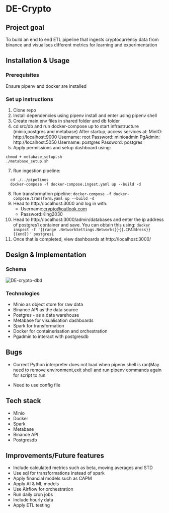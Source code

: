 # DE-Crypto


## Project goal
To build an end to end ETL pipeline that ingests cryptocurrency data from binance and visualises different metrics for learning and experimentation

## Installation & Usage
### Prerequisites
Ensure pipenv and docker are installed

### Set up instructions
1. Clone repo
2. Install dependencies using pipenv install and enter using pipenv shell
3. Create main.env files in shared folder and db folder
5. cd src/db and run docker-compose up to start infrastructure (minio,postgres and metabase)
After startup, access services at:
MinIO: http://localhost:9000
Username: root
Password: minioadmin
PgAdmin: http://localhost:5050
Username: postgres
Password: postgres
7. Apply permissions and setup dashboard using:
```
chmod + metabase_setup.sh
./metabase_setup.sh
```
7. Run ingestion pipeline:
```
  cd ./../pipelines
  docker-compose -f docker-compose.ingest.yaml up --build -d
```
8. Run transformation pipeline:
``` docker-compose -f docker-compose.transform.yaml up --build -d ```
9. Head to http://localhost:3000 and log in with:
   * Username:crypto@outlook.com
   * Password:King2030
11. Head to http://localhost:3000/admin/databases and enter the ip address of postgres1 container and save. You can obtain this using:
``` docker inspect -f '{{range .NetworkSettings.Networks}}{{.IPAddress}}{{end}}' postgres1 ```
12. Once that is completed, view dashboards at http://localhost:3000/
## Design & Implementation
### Schema
![DE-crypto-dbd](https://github.com/user-attachments/assets/70273554-28e1-4aec-b287-b2da7e524e50)

### Technologies
- Minio as object store for raw data
- Binance API as the data source
- Postgres - as a data warehouse
- Metabase for visualisation dashboards
- Spark for transformation
- Docker for containerisation and orchestration
- Pgadmin to interact with postgresdb


## Bugs
* Correct Python interpreter does not load when pipenv shell is ran(May need to remove environment,exit shell and run pipenv commands again for script to run
- Need to use config file 

## Tech stack
 - Minio
 - Docker
 - Spark
 - Metabase
 - Binance API
 - Postgresdb
## Improvements/Future features
- Include calculated metrics such as beta, moving averages and STD
- Use sql for transformations instead of spark
- Apply financial models such as CAPM
- Apply AI & ML models
- Use Airflow for orchestration
- Run daily cron jobs
- Include hourly data
- Apply ETL testing


